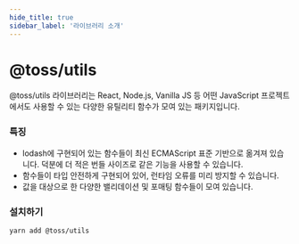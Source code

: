 ```yaml
---
hide_title: true
sidebar_label: '라이브러리 소개'
---
```


# @toss/utils

@toss/utils 라이브러리는 React, Node.js, Vanilla JS 등 어떤 JavaScript 프로젝트에서도 사용할 수 있는 다양한 유틸리티 함수가 모여 있는 패키지입니다.

### 특징

- lodash에 구현되어 있는 함수들이 최신 ECMAScript 표준 기반으로 옮겨져 있습니다. 덕분에 더 적은 번들 사이즈로 같은 기능을 사용할 수 있습니다.
- 함수들이 타입 안전하게 구현되어 있어, 런타임 오류를 미리 방지할 수 있습니다.
- 값을 대상으로 한 다양한 밸리데이션 및 포매팅 함수들이 모여 있습니다.

### 설치하기

```shell
yarn add @toss/utils
```
